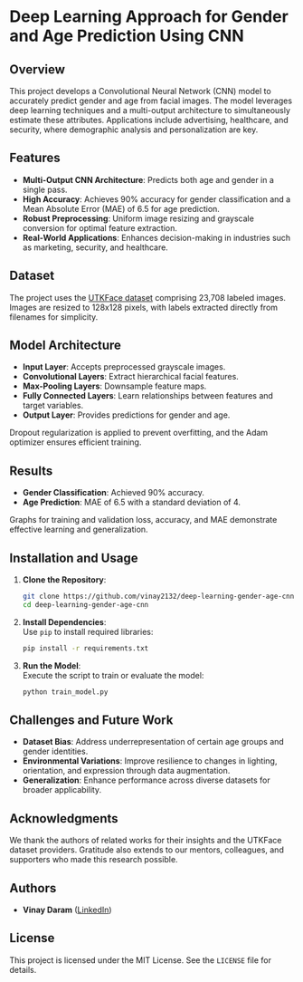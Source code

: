

# Deep Learning Approach for Gender and Age Prediction Using CNN

## Overview  
This project develops a Convolutional Neural Network (CNN) model to accurately predict gender and age from facial images. The model leverages deep learning techniques and a multi-output architecture to simultaneously estimate these attributes. Applications include advertising, healthcare, and security, where demographic analysis and personalization are key.

## Features  
- **Multi-Output CNN Architecture**: Predicts both age and gender in a single pass.  
- **High Accuracy**: Achieves 90% accuracy for gender classification and a Mean Absolute Error (MAE) of 6.5 for age prediction.  
- **Robust Preprocessing**: Uniform image resizing and grayscale conversion for optimal feature extraction.  
- **Real-World Applications**: Enhances decision-making in industries such as marketing, security, and healthcare.  

## Dataset  
The project uses the [UTKFace dataset](https://www.kaggle.com/jangedoo/utkface-new) comprising 23,708 labeled images. Images are resized to 128x128 pixels, with labels extracted directly from filenames for simplicity.  

## Model Architecture  
- **Input Layer**: Accepts preprocessed grayscale images.  
- **Convolutional Layers**: Extract hierarchical facial features.  
- **Max-Pooling Layers**: Downsample feature maps.  
- **Fully Connected Layers**: Learn relationships between features and target variables.  
- **Output Layer**: Provides predictions for gender and age.  

Dropout regularization is applied to prevent overfitting, and the Adam optimizer ensures efficient training.

## Results  
- **Gender Classification**: Achieved 90% accuracy.  
- **Age Prediction**: MAE of 6.5 with a standard deviation of 4.  

Graphs for training and validation loss, accuracy, and MAE demonstrate effective learning and generalization.  

## Installation and Usage  
1. **Clone the Repository**:  
   ```bash
   git clone https://github.com/vinay2132/deep-learning-gender-age-cnn.git
   cd deep-learning-gender-age-cnn
   ```  
2. **Install Dependencies**:  
   Use `pip` to install required libraries:  
   ```bash
   pip install -r requirements.txt
   ```  
3. **Run the Model**:  
   Execute the script to train or evaluate the model:  
   ```bash
   python train_model.py
   ```  

## Challenges and Future Work  
- **Dataset Bias**: Address underrepresentation of certain age groups and gender identities.  
- **Environmental Variations**: Improve resilience to changes in lighting, orientation, and expression through data augmentation.  
- **Generalization**: Enhance performance across diverse datasets for broader applicability.

## Acknowledgments  
We thank the authors of related works for their insights and the UTKFace dataset providers. Gratitude also extends to our mentors, colleagues, and supporters who made this research possible.

## Authors  
- **Vinay Daram** ([LinkedIn](https://www.linkedin.com/in/daramvinay)) 

## License  
This project is licensed under the MIT License. See the `LICENSE` file for details.
